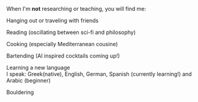 When I'm **not** researching or teaching, you will find me:

Hanging out or traveling with friends  

Reading (oscillating between sci-fi and philosophy)  

Cooking (especially Mediterranean cousine)  

Bartending (AI inspired cocktails coming up!)  

Learning a new language   
    I speak: Greek(native), English, German, Spanish (currently learning!) and Arabic (beginner)

Bouldering  

